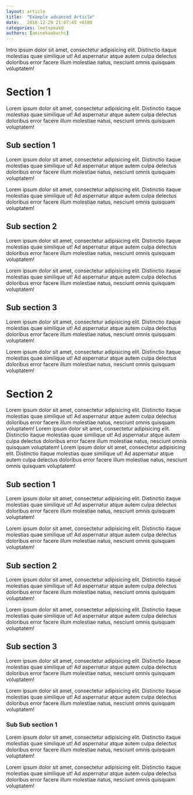 ```yaml
---
layout: article
title:  "Example advanced Article"
date:   2018-12-29 21:07:45 +0100
categories: leetspeak@
authors: [aminekaabachi]
---
```


Intro ipsum dolor sit amet, consectetur adipisicing elit. Distinctio itaque molestias quae similique ut! Ad aspernatur atque autem culpa delectus doloribus error facere illum molestiae natus, nesciunt omnis quisquam voluptatem!

# Section 1

Lorem ipsum dolor sit amet, consectetur adipisicing elit. Distinctio itaque molestias quae similique ut! Ad aspernatur atque autem culpa delectus doloribus error facere illum molestiae natus, nesciunt omnis quisquam voluptatem!

##  Sub section 1

Lorem ipsum dolor sit amet, consectetur adipisicing elit. Distinctio itaque molestias quae similique ut! Ad aspernatur atque autem culpa delectus doloribus error facere illum molestiae natus, nesciunt omnis quisquam voluptatem!

Lorem ipsum dolor sit amet, consectetur adipisicing elit. Distinctio itaque molestias quae similique ut! Ad aspernatur atque autem culpa delectus doloribus error facere illum molestiae natus, nesciunt omnis quisquam voluptatem!


##  Sub section 2

Lorem ipsum dolor sit amet, consectetur adipisicing elit. Distinctio itaque molestias quae similique ut! Ad aspernatur atque autem culpa delectus doloribus error facere illum molestiae natus, nesciunt omnis quisquam voluptatem!

Lorem ipsum dolor sit amet, consectetur adipisicing elit. Distinctio itaque molestias quae similique ut! Ad aspernatur atque autem culpa delectus doloribus error facere illum molestiae natus, nesciunt omnis quisquam voluptatem!


##  Sub section 3

Lorem ipsum dolor sit amet, consectetur adipisicing elit. Distinctio itaque molestias quae similique ut! Ad aspernatur atque autem culpa delectus doloribus error facere illum molestiae natus, nesciunt omnis quisquam voluptatem!

Lorem ipsum dolor sit amet, consectetur adipisicing elit. Distinctio itaque molestias quae similique ut! Ad aspernatur atque autem culpa delectus doloribus error facere illum molestiae natus, nesciunt omnis quisquam voluptatem!


# Section 2

Lorem ipsum dolor sit amet, consectetur adipisicing elit. Distinctio itaque molestias quae similique ut! Ad aspernatur atque autem culpa delectus doloribus error facere illum molestiae natus, nesciunt omnis quisquam voluptatem!
Lorem ipsum dolor sit amet, consectetur adipisicing elit. Distinctio itaque molestias quae similique ut! Ad aspernatur atque autem culpa delectus doloribus error facere illum molestiae natus, nesciunt omnis quisquam voluptatem!
Lorem ipsum dolor sit amet, consectetur adipisicing elit. Distinctio itaque molestias quae similique ut! Ad aspernatur atque autem culpa delectus doloribus error facere illum molestiae natus, nesciunt omnis quisquam voluptatem!

##  Sub section 1

Lorem ipsum dolor sit amet, consectetur adipisicing elit. Distinctio itaque molestias quae similique ut! Ad aspernatur atque autem culpa delectus doloribus error facere illum molestiae natus, nesciunt omnis quisquam voluptatem!

Lorem ipsum dolor sit amet, consectetur adipisicing elit. Distinctio itaque molestias quae similique ut! Ad aspernatur atque autem culpa delectus doloribus error facere illum molestiae natus, nesciunt omnis quisquam voluptatem!


##  Sub section 2

Lorem ipsum dolor sit amet, consectetur adipisicing elit. Distinctio itaque molestias quae similique ut! Ad aspernatur atque autem culpa delectus doloribus error facere illum molestiae natus, nesciunt omnis quisquam voluptatem!

Lorem ipsum dolor sit amet, consectetur adipisicing elit. Distinctio itaque molestias quae similique ut! Ad aspernatur atque autem culpa delectus doloribus error facere illum molestiae natus, nesciunt omnis quisquam voluptatem!


##  Sub section 3

Lorem ipsum dolor sit amet, consectetur adipisicing elit. Distinctio itaque molestias quae similique ut! Ad aspernatur atque autem culpa delectus doloribus error facere illum molestiae natus, nesciunt omnis quisquam voluptatem!

Lorem ipsum dolor sit amet, consectetur adipisicing elit. Distinctio itaque molestias quae similique ut! Ad aspernatur atque autem culpa delectus doloribus error facere illum molestiae natus, nesciunt omnis quisquam voluptatem!

###  Sub Sub section 1

Lorem ipsum dolor sit amet, consectetur adipisicing elit. Distinctio itaque molestias quae similique ut! Ad aspernatur atque autem culpa delectus doloribus error facere illum molestiae natus, nesciunt omnis quisquam voluptatem!

Lorem ipsum dolor sit amet, consectetur adipisicing elit. Distinctio itaque molestias quae similique ut! Ad aspernatur atque autem culpa delectus doloribus error facere illum molestiae natus, nesciunt omnis quisquam voluptatem!
